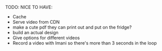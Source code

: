 TODO:
NICE TO HAVE:
- Cache
- Serve video from CDN
- make a cute pdf they can print out and put on the fridge?
- build an actual design
- Give options for different videos
- Record a video with Imani so there's more than 3 seconds in the loop
